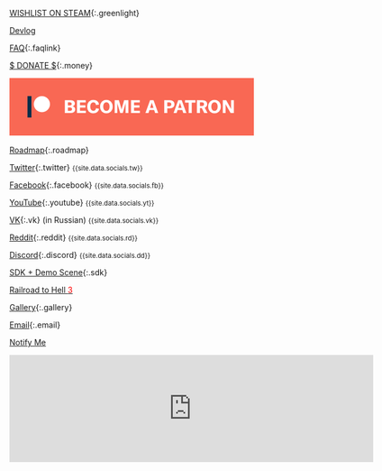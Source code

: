 [WISHLIST ON STEAM](http://store.steampowered.com/app/732050/Voxel_Tycoon/){:.greenlight}

[Devlog](/devlog)

[FAQ](/faq){:.faqlink}

[$ DONATE $](/donate){:.money}

<a class="patreon" href="https://www.patreon.com/bePatron?u=7655118">
    <img src="become_a_patron_button.png">
</a>

[Roadmap](https://trello.com/b/3susroHe/vt-roadmap){:.roadmap}

[Twitter](//twitter.com/VoxelTycoon){:.twitter} <small>{{site.data.socials.tw}}</small>

[Facebook](//facebook.com/VoxelTycoon){:.facebook} <small>{{site.data.socials.fb}} </small>

[YouTube](//youtube.com/c/voxeltycoongame){:.youtube} <small>{{site.data.socials.yt}} </small>

[VK](//vk.com/VoxelTycoon){:.vk} (in Russian) <small>{{site.data.socials.vk}}</small>

[Reddit](//reddit.com/r/voxeltycoon){:.reddit} <small>{{site.data.socials.rd}} </small>

[Discord](//discord.gg/64KPWd5){:.discord} <small>{{site.data.socials.dd}} </small>

[SDK + Demo Scene](/sdk){:.sdk}

<a href="/railroad-to-hell">Railroad to Hell <span style="color:red">3</span></a>

[Gallery](/gallery){:.gallery}

[Email](mailto:dev@voxeltycoon.xyz){:.email}

[Notify Me]({{site.newsletter_url}})

<div id="wishlist-modal">
  <div id="wishlist-modal-content">
    <iframe src="https://store.steampowered.com/widget/732050/" frameborder="0" width="646" height="190"></iframe>
  </div>
</div>

<script>
$('.greenlight').click(function(event) {
    event.preventDefault()
    $('#wishlist-modal').fadeIn(300)
})

$('#wishlist-modal').click(function(event) {
    $('#wishlist-modal').fadeOut(200)
})
</script>